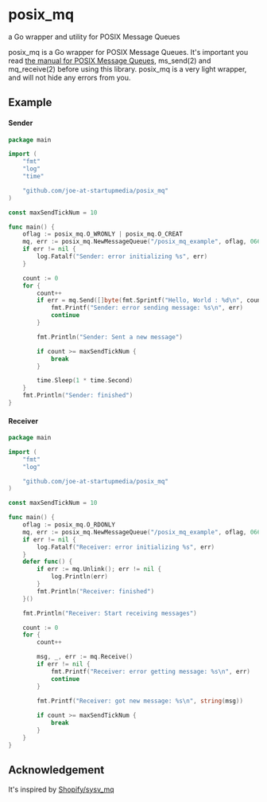 # posix_mq

a Go wrapper and utility for POSIX Message Queues

posix_mq is a Go wrapper for POSIX Message Queues. It's important you read [the manual for POSIX Message Queues](http://man7.org/linux/man-pages/man7/mq_overview.7.html), ms_send(2) and mq_receive(2) before using this library. posix_mq is a very light wrapper, and will not hide any errors from you.

## Example

#### Sender

```go
package main

import (
	"fmt"
	"log"
	"time"

	"github.com/joe-at-startupmedia/posix_mq"
)

const maxSendTickNum = 10

func main() {
	oflag := posix_mq.O_WRONLY | posix_mq.O_CREAT
	mq, err := posix_mq.NewMessageQueue("/posix_mq_example", oflag, 0666, nil)
	if err != nil {
		log.Fatalf("Sender: error initializing %s", err)
	}

	count := 0
	for {
		count++
		if err = mq.Send([]byte(fmt.Sprintf("Hello, World : %d\n", count)), 0); err != nil {
			fmt.Printf("Sender: error sending message: %s\n", err)
			continue
		}

		fmt.Println("Sender: Sent a new message")

		if count >= maxSendTickNum {
			break
		}

		time.Sleep(1 * time.Second)
	}
	fmt.Println("Sender: finished")
}
```

#### Receiver

```go
package main

import (
	"fmt"
	"log"

	"github.com/joe-at-startupmedia/posix_mq"
)

const maxSendTickNum = 10

func main() {
	oflag := posix_mq.O_RDONLY
	mq, err := posix_mq.NewMessageQueue("/posix_mq_example", oflag, 0666, nil)
	if err != nil {
		log.Fatalf("Receiver: error initializing %s", err)
	}
	defer func() {
		if err := mq.Unlink(); err != nil {
			log.Println(err)
		}
		fmt.Println("Receiver: finished")
	}()

	fmt.Println("Receiver: Start receiving messages")

	count := 0
	for {
		count++

		msg, _, err := mq.Receive()
		if err != nil {
			fmt.Printf("Receiver: error getting message: %s\n", err)
			continue
		}
		
		fmt.Printf("Receiver: got new message: %s\n", string(msg))

		if count >= maxSendTickNum {
			break
		}
	}
}
```

## Acknowledgement

It's inspired by [Shopify/sysv_mq](https://github.com/Shopify/sysv_mq)
